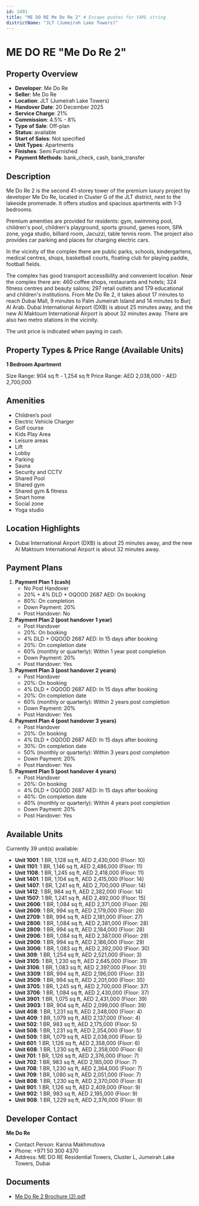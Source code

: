 ```yaml
---
id: 2491
title: "ME DO RE Me Do Re 2" # Escape quotes for YAML string
districtName: "JLT (Jumeirah Lake Towers)"
---
```


# ME DO RE "Me Do Re 2"

## Property Overview
- **Developer**: Me Do Re
- **Seller**: Me Do Re
- **Location**: JLT (Jumeirah Lake Towers)
- **Handover Date**: 20 December 2025
- **Service Charge**: 21%
- **Commission**: 4.5% - 8%
- **Type of Sale**: Off-plan
- **Status**: available
- **Start of Sales**: Not specified
- **Unit Types**: Apartments
- **Finishes**: Semi Furnished
- **Payment Methods**: bank_check, cash, bank_transfer

## Description
Me Do Re 2 is the second 41-storey tower of the premium luxury project by developer Me Do Re, located in Cluster G of the JLT district, next to the lakeside promenade. It offers studios and spacious apartments with 1-3 bedrooms. 

Premium amenities are provided for residents: gym, swimming pool, children's pool, children's playground, sports ground, games room, SPA zone, yoga studio, billiard room, Jacuzzi, table tennis room. The project also provides car parking and places for charging electric cars.

In the vicinity of the complex there are public parks, schools, kindergartens, medical centres, shops, basketball courts, floating club for playing paddle, football fields.

The complex has good transport accessibility and convenient location. Near the complex there are: 460 coffee shops, restaurants and hotels; 324 fitness centres and beauty salons; 297 retail outlets and 179 educational and children's institutions. From Me Do Re 2, it takes about 17 minutes to reach Dubai Mall, 9 minutes to Palm Jumeirah Island and 14 minutes to Burj Al Arab. Dubai International Airport (DXB) is about 25 minutes away, and the new Al Maktoum International Airport is about 32 minutes away. There are also two metro stations in the vicinity.

The unit price is indicated when paying in cash.

## Property Types & Price Range (Available Units)
**1 Bedroom Apartment**

Size Range: 904 sq ft - 1,254 sq ft
Price Range: AED 2,038,000 - AED 2,700,000

## Amenities
- Children’s pool
- Electric Vehicle Charger
- Golf course
- Kids Play Area
- Leisure areas
- Lift
- Lobby
- Parking
- Sauna
- Security and CCTV
- Shared Pool
- Shared gym
- Shared gym & fitness
- Smart home
- Social zone
- Yoga studio

## Location Highlights
- Dubai International Airport (DXB) is about 25 minutes away, and the new Al Maktoum International Airport is about 32 minutes away.

## Payment Plans
1. **Payment Plan 1 (cash)**
   - No Post Handover
   - 20% + 4% DLD + OQOOD 2687 AED: On booking
   - 80%: On completion
   - Down Payment: 20%
   - Post Handover: No
2. **Payment Plan 2 (post handover 1 year)**
   - Post Handover
   - 20%: On booking
   - 4% DLD + OQOOD 2687 AED: In 15 days after booking
   - 20%: On completion date
   - 60% (monthly or quarterly): Within 1 year post completion
   - Down Payment: 20%
   - Post Handover: Yes
3. **Payment Plan 3 (post handover 2 years)**
   - Post Handover
   - 20%: On booking
   - 4% DLD + OQOOD 2687 AED: In 15 days after booking
   - 20%: On completion date
   - 60% (monthly or quarterly): Within 2 years post completion
   - Down Payment: 20%
   - Post Handover: Yes
4. **Payment Plan 4 (post handover 3 years)**
   - Post Handover
   - 20%: On booking
   - 4% DLD + OQOOD 2687 AED: In 15 days after booking
   - 30%: On completion date
   - 50% (monthly or quarterly): Within 3 years post completion
   - Down Payment: 20%
   - Post Handover: Yes
5. **Payment Plan 5 (post handover 4 years)**
   - Post Handover
   - 20%: On booking
   - 4% DLD + OQOOD 2687 AED: In 15 days after booking
   - 40%: On completion date
   - 40% (monthly or quarterly): Within 4 years post completion
   - Down Payment: 20%
   - Post Handover: Yes

## Available Units
Currently 39 unit(s) available:
- **Unit 1001**: 1 BR, 1,128 sq ft, AED 2,430,000 (Floor: 10)
- **Unit 1101**: 1 BR, 1,146 sq ft, AED 2,486,000 (Floor: 11)
- **Unit 1108**: 1 BR, 1,245 sq ft, AED 2,418,000 (Floor: 11)
- **Unit 1401**: 1 BR, 1,104 sq ft, AED 2,415,000 (Floor: 14)
- **Unit 1407**: 1 BR, 1,241 sq ft, AED 2,700,000 (Floor: 14)
- **Unit 1412**: 1 BR, 984 sq ft, AED 2,382,000 (Floor: 14)
- **Unit 1507**: 1 BR, 1,241 sq ft, AED 2,492,000 (Floor: 15)
- **Unit 2606**: 1 BR, 1,084 sq ft, AED 2,371,000 (Floor: 26)
- **Unit 2609**: 1 BR, 994 sq ft, AED 2,179,000 (Floor: 26)
- **Unit 2709**: 1 BR, 994 sq ft, AED 2,181,000 (Floor: 27)
- **Unit 2806**: 1 BR, 1,084 sq ft, AED 2,381,000 (Floor: 28)
- **Unit 2809**: 1 BR, 994 sq ft, AED 2,184,000 (Floor: 28)
- **Unit 2906**: 1 BR, 1,084 sq ft, AED 2,387,000 (Floor: 29)
- **Unit 2909**: 1 BR, 994 sq ft, AED 2,186,000 (Floor: 29)
- **Unit 3006**: 1 BR, 1,083 sq ft, AED 2,392,000 (Floor: 30)
- **Unit 309**: 1 BR, 1,254 sq ft, AED 2,521,000 (Floor: 3)
- **Unit 3105**: 1 BR, 1,230 sq ft, AED 2,645,000 (Floor: 31)
- **Unit 3106**: 1 BR, 1,083 sq ft, AED 2,397,000 (Floor: 31)
- **Unit 3309**: 1 BR, 994 sq ft, AED 2,196,000 (Floor: 33)
- **Unit 3509**: 1 BR, 994 sq ft, AED 2,201,000 (Floor: 35)
- **Unit 3705**: 1 BR, 1,245 sq ft, AED 2,700,000 (Floor: 37)
- **Unit 3706**: 1 BR, 1,084 sq ft, AED 2,430,000 (Floor: 37)
- **Unit 3901**: 1 BR, 1,075 sq ft, AED 2,431,000 (Floor: 39)
- **Unit 3903**: 1 BR, 904 sq ft, AED 2,099,000 (Floor: 39)
- **Unit 408**: 1 BR, 1,231 sq ft, AED 2,348,000 (Floor: 4)
- **Unit 409**: 1 BR, 1,079 sq ft, AED 2,137,000 (Floor: 4)
- **Unit 502**: 1 BR, 983 sq ft, AED 2,175,000 (Floor: 5)
- **Unit 508**: 1 BR, 1,231 sq ft, AED 2,354,000 (Floor: 5)
- **Unit 509**: 1 BR, 1,079 sq ft, AED 2,038,000 (Floor: 5)
- **Unit 601**: 1 BR, 1,126 sq ft, AED 2,358,000 (Floor: 6)
- **Unit 608**: 1 BR, 1,230 sq ft, AED 2,358,000 (Floor: 6)
- **Unit 701**: 1 BR, 1,126 sq ft, AED 2,376,000 (Floor: 7)
- **Unit 702**: 1 BR, 983 sq ft, AED 2,185,000 (Floor: 7)
- **Unit 708**: 1 BR, 1,230 sq ft, AED 2,364,000 (Floor: 7)
- **Unit 709**: 1 BR, 1,080 sq ft, AED 2,051,000 (Floor: 7)
- **Unit 808**: 1 BR, 1,230 sq ft, AED 2,370,000 (Floor: 8)
- **Unit 901**: 1 BR, 1,126 sq ft, AED 2,409,000 (Floor: 9)
- **Unit 902**: 1 BR, 983 sq ft, AED 2,195,000 (Floor: 9)
- **Unit 908**: 1 BR, 1,229 sq ft, AED 2,376,000 (Floor: 9)

## Developer Contact
**Me Do Re**
- Contact Person: Karina Makhmutova
- Phone: +971 50 300 4370
- Address: ME DO RE Residential Towers, Cluster L, Jumeirah Lake Towers, Dubai

## Documents
- [Me Do Re 2 Brochure (2).pdf](https://cdn.geniemap.net/2024/07/18/Bp723erZ8ekF4HjbWXnN9IgmXjkC8WHch9rWo0Zw.pdf)
